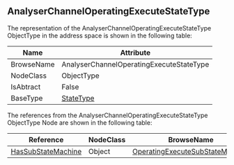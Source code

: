 <!-- objecttype -->
## AnalyserChannelOperatingExecuteStateType
  
The representation of the AnalyserChannelOperatingExecuteStateType ObjectType in the address space is shown in the following table:  

|Name|Attribute|
|---|---|
|BrowseName|AnalyserChannelOperatingExecuteStateType|
|NodeClass|ObjectType|
|IsAbtract|False|
|BaseType|[StateType](../../../Core/Part5/ObjectTypes/StateType/readme.md)|

The references from the AnalyserChannelOperatingExecuteStateType ObjectType Node are shown in the following table:  

|Reference|NodeClass|BrowseName|DataType|TypeDefinition|ModellingRule|
|---|---|---|---|---|---|
|[HasSubStateMachine](../../../Core/Part5/ReferenceTypes/HasSubStateMachine/readme.md)|Object|[OperatingExecuteSubStateMachine](#OperatingExecuteSubStateMachine)||[AnalyserChannel_OperatingModeExecuteSubStateMachineType](../../ObjectTypes/AnalyserChannel_OperatingModeExecuteSubStateMachineType/readme.md)|[Mandatory](../../../Core/Objects/Mandatory/readme.md)|


